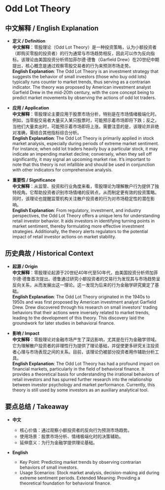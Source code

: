 # Odd Lot Theory

## 中文解释 / English Explanation

* **定义 / Definition**  
  **中文解释**：零股理论（Odd Lot Theory）是一种投资策略，认为小额投资者（即购买零股的投资者）的行为通常与市场趋势相反，因此可以作为反向指标。该理论由美国投资分析师加菲尔德·德鲁（Garfield Drew）在20世纪中期提出，核心概念是通过观察零股交易者的行为来预测市场走势。  
  **English Explanation**: The Odd Lot Theory is an investment strategy that suggests the behavior of small investors (those who buy odd lots) typically runs counter to market trends, thus serving as a contrarian indicator. The theory was proposed by American investment analyst Garfield Drew in the mid-20th century, with the core concept being to predict market movements by observing the actions of odd lot traders.

* **应用 / Application**  
  **中文解释**：零股理论主要应用于股票市场分析，特别是在市场情绪极端化时。例如，当零股交易者大量买入某只股票时，可能预示着市场即将下跌；反之，当他们大量卖出时，可能预示着市场即将上涨。需要注意的是，该理论并非绝对准确，需结合其他指标综合分析。  
  **English Explanation**: The Odd Lot Theory is primarily applied in stock market analysis, especially during periods of extreme market sentiment. For instance, when odd lot traders heavily buy a particular stock, it may indicate an impending market decline; conversely, when they sell off significantly, it may signal an upcoming market rise. It’s important to note that this theory is not infallible and should be used in conjunction with other indicators for comprehensive analysis.

* **重要性 / Significance**  
  **中文解释**：从监管、投资和行业角度来看，零股理论为理解散户行为提供了独特视角。它帮助投资者识别市场情绪的反转点，从而制定更有效的投资策略。同时，该理论也提醒监管机构关注散户投资者的行为对市场稳定性的潜在影响。  
  **English Explanation**: From regulatory, investment, and industry perspectives, the Odd Lot Theory offers a unique lens for understanding retail investor behavior. It aids investors in identifying turning points in market sentiment, thereby formulating more effective investment strategies. Additionally, the theory alerts regulators to the potential impact of retail investor actions on market stability.

## 历史典故 / Historical Context

* **起源 / Origin**  
  **中文解释**：零股理论起源于20世纪40年代至50年代，由美国投资分析师加菲尔德·德鲁首次提出。德鲁通过研究小额投资者的交易行为发现其与市场趋势呈反向关系，从而发展出这一理论。这一发现为后来的行为金融学研究奠定了基础。  
  **English Explanation**: The Odd Lot Theory originated in the 1940s to 1950s and was first proposed by American investment analyst Garfield Drew. Drew discovered through his research on small investors' trading behaviors that their actions were inversely related to market trends, leading to the development of this theory. This discovery laid the groundwork for later studies in behavioral finance.

* **影响 / Impact**  
  **中文解释**：零股理论对金融市场产生了深远影响，尤其是在行为金融学领域。它为理解散户投资者的非理性行为提供了理论基础，并促使更多研究关注投资者心理与市场表现之间的关系。目前，该理论仍被部分投资者用作辅助分析工具。  
  **English Explanation**: The Odd Lot Theory has had a profound impact on financial markets, particularly in the field of behavioral finance. It provides a theoretical basis for understanding the irrational behaviors of retail investors and has spurred further research into the relationship between investor psychology and market performance. Currently, this theory is still used by some investors as an auxiliary analytical tool.

## 要点总结 / Takeaway

* **中文**  
  - 核心价值：通过观察小额投资者的反向行为预测市场趋势。
  - 使用场景：股票市场分析、情绪极端化时的决策辅助。
  - 延伸意义：为行为金融学提供理论基础。

* **English**  
  - Key Point: Predicting market trends by observing contrarian behaviors of small investors.
  - Usage Scenarios: Stock market analysis, decision-making aid during extreme sentiment periods.
   Extended Meaning: Providing a theoretical foundation for behavioral finance.